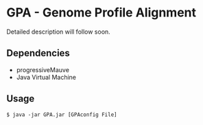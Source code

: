 # GPA - Genome Profile Alignment

Detailed description will follow soon.

## Dependencies

* progressiveMauve
* Java Virtual Machine


## Usage

<code>$ java -jar GPA.jar [GPAconfig File]</code>
